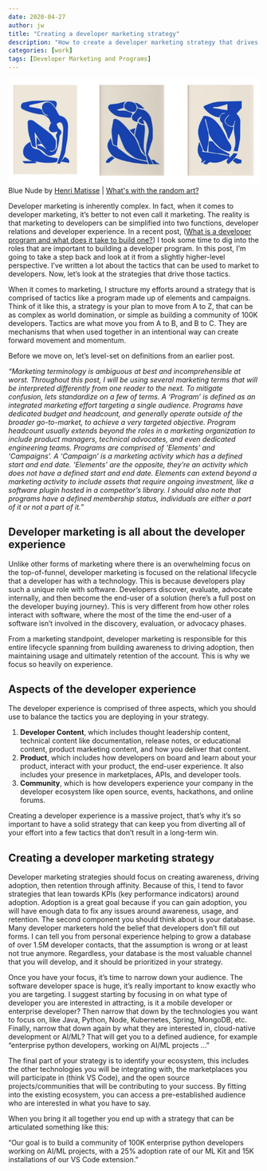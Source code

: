 ```yaml
---
date: 2020-04-27
author: jw
title: "Creating a developer marketing strategy"
description: "How to create a developer marketing strategy that drives product adoption, awareness, and retention with developers."
categories: [work]
tags: [Developer Marketing and Programs]
---
```

![Emerald](img/siteart-matisse.png "Art by Henri Matisse")
<span class="heroart">Blue Nude by <a href="https://www.henrimatisse.org/">Henri Matisse</a> | <a href="../about#whats-with-the-random-art">What's with the random art?</a></span>


Developer marketing is inherently complex. In fact, when it comes to developer marketing, it’s better to not even call it marketing. The reality is that marketing to developers can be simplified into two functions, developer relations and developer experience. In a recent post, (<a href="https://jesse-williams.com/what-is-a-developer-program">What is a developer program and what does it take to build one?</a>) I took some time to dig into the roles that are important to building a developer program. In this post, I’m going to take a step back and look at it from a slightly higher-level perspective. I’ve written a lot about the tactics that can be used to market to developers. Now, let’s look at the strategies that drive those tactics.

When it comes to marketing, I structure my efforts around a strategy that is comprised of tactics like a program made up of elements and campaigns. Think of it like this, a strategy is your plan to move from A to Z, that can be as complex as world domination, or simple as building a community of 100K developers. Tactics are what move you from A to B, and B to C. They are mechanisms that when used together in an intentional way can create forward movement and momentum. 

Before we move on, let’s level-set on definitions from an earlier post.

<em>“Marketing terminology is ambiguous at best and incomprehensible at worst. Throughout this post, I will be using several marketing terms that will be interpreted differently from one reader to the next. To mitigate confusion, lets standardize on a few of terms. A ‘Program’ is defined as an integrated marketing effort targeting a single audience. Programs have dedicated budget and headcount, and generally operate outside of the broader go-to-market, to achieve a very targeted objective. Program headcount usually extends beyond the roles in a marketing organization to include product managers, technical advocates, and even dedicated engineering teams. Programs are comprised of ‘Elements’ and ‘Campaigns’. A ‘Campaign’ is a marketing activity which has a defined start and end date. ‘Elements’ are the opposite, they’re an activity which does not have a defined start and end date. Elements can extend beyond a marketing activity to include assets that require ongoing investment, like a software plugin hosted in a competitor’s library. I should also note that programs have a defined membership status, individuals are either a part of it or not a part of it.”</em>
   
<h2>Developer marketing is all about the developer experience</h2>
Unlike other forms of marketing where there is an overwhelming focus on the top-of-funnel, developer marketing is focused on the relational lifecycle that a developer has with a technology. This is because developers play such a unique role with software. Developers discover, evaluate, advocate internally, and then become the end-user of a solution (here’s a full post on the developer buying journey). This is very different from how other roles interact with software, where the most of the time the end-user of a software isn’t involved in the discovery, evaluation, or advocacy phases. 

From a marketing standpoint, developer marketing is responsible for this entire lifecycle spanning from building awareness to driving adoption, then maintaining usage and ultimately retention of the account. This is why we focus so heavily on experience. 

<h2>Aspects of the developer experience</h2>
The developer experience is comprised of three aspects, which you should use to balance the tactics you are deploying in your strategy.
<ol>
<li><strong>Developer Content</strong>, which includes thought leadership content, technical content like documentation, release notes, or educational content, product marketing content, and how you deliver that content.</li>
<li><strong>Product</strong>, which includes how developers on board and learn about your product, interact with your product, the end-user experience. It also includes your presence in marketplaces, APIs, and developer tools.</li> 
<li><strong>Community</strong>, which is how developers experience your company in the developer ecosystem like open source, events, hackathons, and online forums.</li>
</ol> 

Creating a developer experience is a massive project, that’s why it’s so important to have a solid strategy that can keep you from diverting all of your effort into a few tactics that don’t result in a long-term win.

<h2>Creating a developer marketing strategy</h2>
Developer marketing strategies should focus on creating awareness, driving adoption, then retention through affinity. Because of this, I tend to favor strategies that lean towards KPIs (key performance indicators) around adoption. Adoption is a great goal because if you can gain adoption, you will have enough data to fix any issues around awareness, usage, and retention. The second component you should think about is your database. Many developer marketers hold the belief that developers don’t fill out forms. I can tell you from personal experience helping to grow a database of over 1.5M developer contacts, that the assumption is wrong or at least not true anymore. Regardless, your database is the most valuable channel that you will develop, and it should be prioritized in your strategy. 

Once you have your focus, it’s time to narrow down your audience. The software developer space is huge, it’s really important to know exactly who you are targeting. I suggest starting by focusing in on what type of developer you are interested in attracting, is it a mobile developer or enterprise developer? Then narrow that down by the technologies you want to focus on, like Java, Python, Node, Kubernetes, Spring, MongoDB, etc. Finally, narrow that down again by what they are interested in, cloud-native development or AI/ML? That will get you to a defined audience, for example “enterprise python developers, working on AI/ML projects ...”

The final part of your strategy is to identify your ecosystem, this includes the other technologies you will be integrating with, the marketplaces you will participate in (think VS Code), and the open source projects/communities that will be contributing to your success. By fitting into the existing ecosystem, you can access a pre-established audience who are interested in what you have to say. 

When you bring it all together you end up with a strategy that can be articulated something like this:

“Our goal is to build a community of 100K enterprise python developers working on AI/ML projects, with a 25% adoption rate of our ML Kit and 15K installations of our VS Code extension.”
